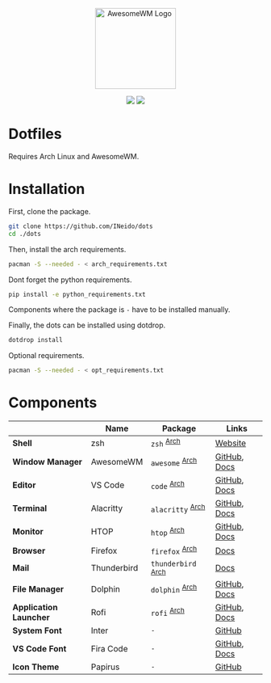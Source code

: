<div align=center>

<a href="https://awesomewm.org/"><img alt="AwesomeWM Logo" height="160" src="https://upload.wikimedia.org/wikipedia/commons/0/07/Awesome_logo.svg"></a>

<div align="center">
    <a href="https://awesomewm.org/"><img src ="https://img.shields.io/badge/Awesomewm-6c5d87.svg?&style=for-the-badge&logo=Lua&logoColor=white"/></a>
    <a href="https://archlinux.org/"><img src ="https://img.shields.io/badge/ArchLinux-4ba383.svg?&style=for-the-badge&logo=Arch Linux&logoColor=white"/></a>
</div>

</div>


# Dotfiles
Requires Arch Linux and AwesomeWM.


# Installation
First, clone the package.
```bash
git clone https://github.com/INeido/dots
cd ./dots
```

Then, install the arch requirements.
```bash
pacman -S --needed - < arch_requirements.txt
```

Dont forget the python requirements.
```bash
pip install -e python_requirements.txt
```

Components where the package is `-` have to be installed manually.

Finally, the dots can be installed using dotdrop.
```bash
dotdrop install
```

Optional requirements.
```bash
pacman -S --needed - < opt_requirements.txt
```

# Components
| | Name | Package | Links |
|-| ---- | ------- | ----- |
| **Shell** | zsh | `zsh` <sup>[Arch](https://archlinux.org/packages/extra/x86_64/zsh/)</sup> | [Website](https://www.zsh.org/)
| **Window Manager** | AwesomeWM | `awesome` <sup>[Arch](https://archlinux.org/packages/community/x86_64/awesome/)</sup> | [GitHub](https://github.com/awesomeWM/awesome), [Docs](https://awesomewm.org/apidoc/)
| **Editor** | VS Code | `code` <sup>[Arch](https://archlinux.org/packages/community/x86_64/code/)</sup> | [GitHub](https://github.com/microsoft/vscode), [Docs](https://github.com/microsoft/vscode/wiki)
| **Terminal** | Alacritty | `alacritty` <sup>[Arch](https://archlinux.org/packages/community/x86_64/alacritty/)</sup> | [GitHub](https://github.com/alacritty/alacritty), [Docs](https://github.com/alacritty/alacritty/wiki)
| **Monitor** | HTOP | `htop` <sup>[Arch](https://archlinux.org/packages/extra/x86_64/htop/)</sup> | [GitHub](https://github.com/htop-dev/htop), [Docs](https://man.archlinux.org/man/htop.1.en)
| **Browser** | Firefox | `firefox` <sup>[Arch](https://archlinux.org/packages/extra/x86_64/firefox/)</sup> | [Docs](https://support.mozilla.org/en-US/products/firefox/get-started)
| **Mail** | Thunderbird | `thunderbird` <sup>[Arch](https://archlinux.org/packages/extra/x86_64/thunderbird/)</sup> | [Docs](https://support.mozilla.org/en-US/products/thunderbird/learn-basics-get-started)
| **File Manager** | Dolphin | `dolphin` <sup>[Arch](https://wiki.archlinux.org/title/Dolphin)</sup> | [GitHub](https://github.com/KDE/dolphin), [Docs](https://userbase.kde.org/Dolphin)
| **Application Launcher** | Rofi | `rofi` <sup>[Arch](https://archlinux.org/packages/community/x86_64/rofi/)</sup> | [GitHub](https://github.com/davatorium/rofi), [Docs](https://github.com/davatorium/rofi/wiki)
| **System Font** | Inter | `-` | [GitHub](https://github.com/rsms/inter)
| **VS Code Font** | Fira Code | `-` | [GitHub](https://github.com/tonsky/FiraCode), [Docs](https://github.com/tonsky/FiraCode/wiki)
| **Icon Theme** | Papirus | `-` | [GitHub](https://github.com/PapirusDevelopmentTeam/papirus-icon-theme)
